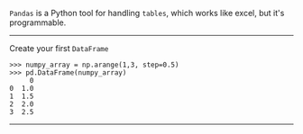 `Pandas` is a Python tool for handling `tables`, which works like excel, but it's programmable.
___

Create your first `DataFrame`

```
>>> numpy_array = np.arange(1,3, step=0.5)
>>> pd.DataFrame(numpy_array)
     0
0  1.0
1  1.5
2  2.0
3  2.5
```

___